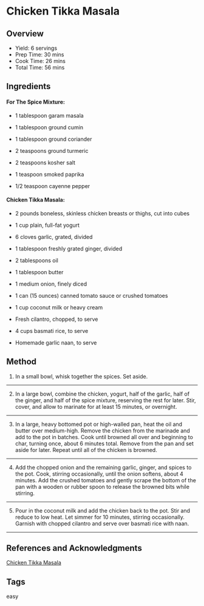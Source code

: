 # Chicken Tikka Masala

## Overview

- Yield: 6 servings
- Prep Time: 30 mins
- Cook Time: 26 mins
- Total Time: 56 mins

## Ingredients

#### For The Spice Mixture:

- 1 tablespoon garam masala

- 1 tablespoon ground cumin

- 1 tablespoon ground coriander

- 2 teaspoons ground turmeric

- 2 teaspoons kosher salt

- 1 teaspoon smoked paprika

- 1/2 teaspoon cayenne pepper

#### Chicken Tikka Masala:

- 2 pounds boneless, skinless chicken breasts or thighs, cut into cubes

- 1 cup plain, full-fat yogurt

- 6 cloves garlic, grated, divided

- 1 tablespoon freshly grated ginger, divided

- 2 tablespoons oil

- 1 tablespoon butter

- 1 medium onion, finely diced

- 1 can (15 ounces) canned tomato sauce or crushed tomatoes

- 1 cup coconut milk or heavy cream

- Fresh cilantro, chopped, to serve

- 4 cups basmati rice, to serve

- Homemade garlic naan, to serve

## Method

1. In a small bowl, whisk together the spices. Set aside.
---
2. In a large bowl, combine the chicken, yogurt, half of the garlic, half of the ginger, and half of the spice mixture, reserving the rest for later. Stir, cover, and allow to marinate for at least 15 minutes, or overnight.
---
3. In a large, heavy bottomed pot or high-walled pan, heat the oil and butter over medium-high. Remove the chicken from the marinade and add to the pot in batches. Cook until browned all over and beginning to char, turning once, about 6 minutes total. Remove from the pan and set aside for later. Repeat until all of the chicken is browned.
---
4. Add the chopped onion and the remaining garlic, ginger, and spices to the pot. Cook, stirring occasionally, until the onion softens, about 4 minutes. Add the crushed tomatoes and gently scrape the bottom of the pan with a wooden or rubber spoon to release the browned bits while stirring.
---
5. Pour in the coconut milk and add the chicken back to the pot. Stir and reduce to low heat. Let simmer for 10 minutes, stirring occasionally. Garnish with chopped cilantro and serve over basmati rice with naan.
---

## References and Acknowledgments

[Chicken Tikka Masala](https://hostthetoast.com/easy-chicken-tikka-masala/)

## Tags
easy
